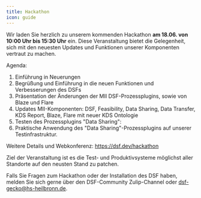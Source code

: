 ```yaml
---
title: Hackathon
icon: guide
---
```


<!--<meta http-equiv="refresh" content="0;url=https://audimax.heiconf.uni-heidelberg.de/jxh4-jxx2-tm6c-d37q">-->

Wir laden Sie herzlich zu unserem kommenden Hackathon **am 18.06. von 10:00 Uhr bis 15:30 Uhr** ein. Diese Veranstaltung bietet die Gelegenheit, sich mit den neuesten Updates und Funktionen unserer Komponenten vertraut zu machen.


Agenda:

1. Einführung in Neuerungen
  1. Begrüßung und Einführung in die neuen Funktionen und Verbesserungen des DSFs
  1. Präsentation der Änderungen der MII DSF-Prozessplugins, sowie von Blaze und Flare 
2. Updates MII-Komponenten: DSF, Feasibility, Data Sharing, Data Transfer, KDS Report, Blaze, Flare mit neuer KDS Ontologie
3. Testen des Prozessplugins "Data Sharing":
  1. Praktische Anwendung des "Data Sharing"-Prozessplugins auf unserer Testinfrastruktur.

Weitere Details und Webkonferenz: https://dsf.dev/hackathon

Ziel der Veranstaltung ist es die Test- und Produktivsysteme möglichst aller Standorte auf den neusten Stand zu patchen.

Falls Sie Fragen zum Hackathon oder der Installation des DSF haben, melden Sie sich gerne über den DSF-Community Zulip-Channel oder dsf-gecko@hs-heilbronn.de. 